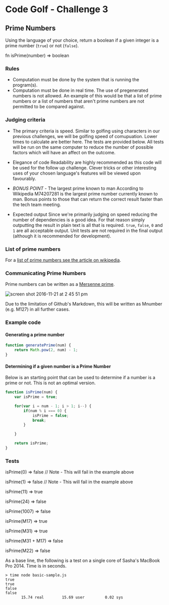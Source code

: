 # Code Golf - Challenge 3

## Prime Numbers

Using the language of your choice, return a boolean if a given integer is a prime number (`true`) or not (`false`).

fn isPrime(number) => boolean

### Rules

- Computation must be done by the system that is running the program(s).
- Computation must be done in real time. The use of pregenerated numbers is not allowed. An example of this would be that a list of prime numbers or a list of numbers that aren't prime numbers are not permitted to be compared against.

### Judging criteria

- The primary criteria is speed.
Similar to golfing using characters in our previous challenges, we will be golfing speed of comupuation. Lower times to calculate are better here. The tests are provided below.
All tests will be run on the same computer to reduce the number of possible factors which will have an affect on the outcome.

- Elegance of code
Readability are highly recommended as this code will be used for the follow up challenge.
Clever tricks or other interesting uses of your chosen language's features will be viewed upon favourably.

- *BONUS POINT* - The largest prime known to man
According to Wikipedia M74207281 is the largest prime number currently known to man. Bonus points to those that can return the correct result faster than the tech team meeting.

- Expected output
Since we're primarily judging on speed reducing the number of dependencies is a good idea. For that reason simply outputting the result in plain text is all that is required.
`true`, `false`, `0` and `1` are all acceptable output.
Unit tests are not required in the final output (although it is recommended for development).


### List of prime numbers
For a [list of prime numbers see the article on wikipedia](https://en.wikipedia.org/wiki/Largest_known_prime_number).

### Communicating Prime Numbers

Prime numbers can be written as a [Mersenne prime](https://en.wikipedia.org/wiki/Mersenne_prime).

![screen shot 2016-11-21 at 2 45 51 pm](https://cloud.githubusercontent.com/assets/133069/20470085/5749a4ec-aff9-11e6-8071-9354212c992d.png)

Due to the limitation of Github's Markdown, this will be written as Mnumber (e.g. M127) in all further cases.

### Example code

#### Generating a prime number

```javascript
function generatePrime(num) {
    return Math.pow(2, num) - 1;
}
```

#### Determining if a given number is a Prime Number

Below is an starting point that can be used to determine if a number is a prime or not. This is not an optimal version.

```javascript
function isPrime(num) {
    var isPrime = true;

    for(var i = num - 1; i > 1; i--) {
        if(num % i === 0) {
            isPrime = false;
            break;
        }

    }

    return isPrime;
}
```

### Tests

isPrime(0) => false // Note - This will fail in the example above

isPrime(1) => false // Note - This will fail in the example above

isPrime(11) => true

isPrime(24) => false

isPrime(1007) => false

isPrime(M17) => true

isPrime(M31) => true

isPrime(M31 + M17) => false

isPrime(M22) => false


As a base line, the following is a test on a single core of Sasha's MacBook Pro 2014. Time is in seconds.

```
> time node basic-sample.js
true
true
false
false
       15.74 real        15.69 user         0.02 sys
```
